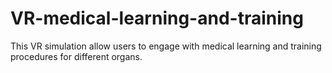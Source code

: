 # VR-medical-learning-and-training
This VR simulation allow users to engage with medical learning and training procedures for different organs. 
